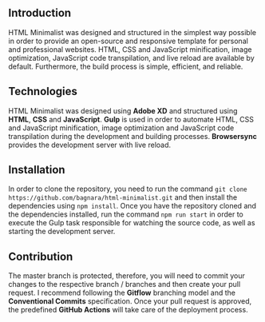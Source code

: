 ## Introduction

HTML Minimalist was designed and structured in the simplest way possible in order to provide an open-source and responsive template for personal and professional websites. HTML, CSS and JavaScript minification, image optimization, JavaScript code transpilation, and live reload are available by default. Furthermore, the build process is simple, efficient, and reliable.

## Technologies

HTML Minimalist was designed using **Adobe XD** and structured using **HTML**, **CSS** and **JavaScript**. **Gulp** is used in order to automate HTML, CSS and JavaScript minification, image optimization and JavaScript code transpilation during the development and building processes. **Browsersync** provides the development server with live reload.

## Installation

In order to clone the repository, you need to run the command `git clone https://github.com/bagnara/html-minimalist.git` and then install the dependencies using `npm install`. Once you have the repository cloned and the dependencies installed, run the command `npm run start` in order to execute the Gulp task responsible for watching the source code, as well as starting the development server.

## Contribution

The master branch is protected, therefore, you will need to commit your changes to the respective branch / branches and then create your pull request. I recommend following the **Gitflow** branching model and the **Conventional Commits** specification. Once your pull request is approved, the predefined **GitHub Actions** will take care of the deployment process.
